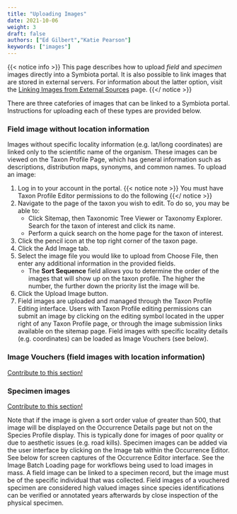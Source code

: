 ```yaml
---
title: "Uploading Images"
date: 2021-10-06
weight: 3
draft: false
authors: ["Ed Gilbert","Katie Pearson"]
keywords: ["images"]
---
```


{{< notice info >}}
  This page describes how to upload *field* and *specimen* images directly into a Symbiota portal. It is also possible to link images that are stored in external servers. For information about the latter option, visit the [Linking Images from External Sources](https://biokic.github.io/symbiota-docs/user/images/linking_images/) page.
{{</ notice >}}

There are three catefories of images that can be linked to a Symbiota portal. Instructions for uploading each of these types are provided below.

### Field image without location information

Images without specific locality information (e.g. lat/long coordinates) are linked only to the scientific name of the organism. These images can be viewed on the Taxon Profile Page, which has general information such as descriptions, distribution maps, synonyms, and common names. To upload an image:

1. Log in to your account in the portal.
{{< notice note >}}
  You must have Taxon Profile Editor permissions to do the following
{{</ notice >}}
2. Navigate to the page of the taxon you wish to edit. To do so, you may be able to:
    *  Click Sitemap, then Taxonomic Tree Viewer or Taxonomy Explorer. Search for the taxon of interest and click its name.
    *  Perform a quick search on the home page for the taxon of interest.
3. Click the pencil icon at the top right corner of the taxon page.
4. Click the Add Image tab.
5. Select the image file you would like to upload from Choose File, then enter any additional information in the provided fields.
    * The **Sort Sequence** field allows you to determine the order of the images that will show up on the taxon profile. The higher the number, the further down the priority list the image will be.
7. Click the Upload Image button.
8. Field images are uploaded and managed through the Taxon Profile Editing interface. Users with Taxon Profile editing permissions can submit an image by clicking on the editing symbol located in the upper right of any Taxon Profile page, or through the image submission links available on the sitemap page. Field images with specific locality details (e.g. coordinates) can be loaded as Image Vouchers (see below). 

### Image Vouchers (field images with location information)
[Contribute to this section!](https://biokic.github.io/symbiota-docs/contribute/)

### Specimen images

[Contribute to this section!](https://biokic.github.io/symbiota-docs/contribute/)

Note that if the image is given a sort order value of greater than 500, that image will be displayed on the Occurrence Details page but not on the Species Profile display. This is typically done for images of poor quality or due to aesthetic issues (e.g. road kills). Specimen images can be added via the user interface by clicking on the Image tab within the Occurrence Editor. See below for screen captures of the Occurrence Editor interface. See the Image Batch Loading page for workflows being used to load images in mass. A field image can be linked to a specimen record, but the image must be of the specific individual that was collected. Field images of a vouchered specimen are considered high valued images since species identifications can be verified or annotated years afterwards by close inspection of the physical specimen.
